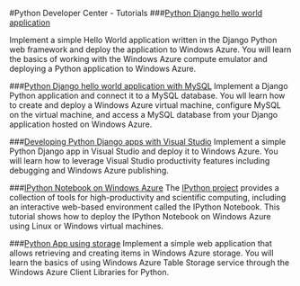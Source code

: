 <properties linkid="devnav-python-tutorials" urlDisplayName="Tutorials" pageTitle="Windows Azure Python tutorials" metaKeywords="Python tutorials Windows Azure, Python tutorials Azure, Azure Python tutorials, Azure Python" description="Find tutorials about using Python with Windows Azure." metaCanonical="" services="" documentationCenter="" title="Python Developer Center - Tutorials" authors=""  solutions="" writer="" manager="" editor=""  />




#Python Developer Center - Tutorials
###[Python Django hello world application](/en-us/develop/python/tutorials/django-hello-world-(maclinux)/)

Implement a simple Hello World application written in the Django Python web framework and deploy the application to Windows Azure. You will learn the basics of working with the Windows Azure compute emulator and deploying a Python application to Windows Azure.

###[Python Django hello world application with MySQL](/en-us/develop/python/tutorials/web-app-with-django-and-mysql/)
Implement a Django Python application and connect it to a MySQL database. You wll learn how to create and deploy a Windows Azure virtual machine, configure MySQL on the virtual machine, and access a MySQL database from your Django application hosted on Windows Azure.

###[Developing Python Django apps with Visual Studio](/en-us/develop/python/tutorials/django-with-visual-studio/)
Implement a simple Python Django app in Visual Studio and deploy it to Windows Azure. You will learn how to leverage Visual Studio productivity features including debugging and Windows Azure publishing.

###[IPython Notebook on Windows Azure](/en-us/develop/python/tutorials/ipython-notebook/)
The [IPython project](http://ipython.org) provides a collection of tools for
high-productivity and scientific computing, including an interactive web-based environment called the IPython Notebook. This tutorial shows how to deploy the IPython Notebook on Windows Azure using Linux or Windows virtual machines. 

###[Python App using storage](/en-us/develop/python/tutorials/web-app-with-blob-storage/)
Implement a simple web application that allows retrieving and creating items in Windows Azure storage. You will learn the basics of using Windows Azure Table Storage service through the Windows Azure Client Libraries for Python.

